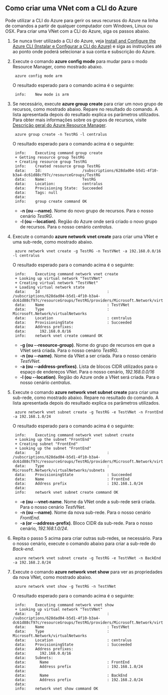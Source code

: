## <a name="how-to-create-a-vnet-using-the-azure-cli"></a>Como criar uma VNet com a CLI do Azure
Pode utilizar a CLI do Azure para gerir os seus recursos do Azure na linha de comandos a partir de qualquer computador com Windows, Linux ou OSX. Para criar uma VNet com a CLI do Azure, siga os passos abaixo.

1. Se nunca tiver utilizado a CLI do Azure, veja [Install and Configure the Azure CLI (Instalar e Configurar a CLI do Azure)](../articles/xplat-cli-install.md) e siga as instruções até ao ponto onde poderá selecionar a sua conta e subscrição do Azure.
2. Execute o comando **azure config mode** para mudar para o modo Resource Manager, como mostrado abaixo.
   
        azure config mode arm
   
    O resultado esperado para o comando acima é o seguinte:
   
        info:    New mode is arm
3. Se necessário, execute **azure group create** para criar um novo grupo de recursos, como mostrado abaixo. Repare no resultado do comando. A lista apresentada depois do resultado explica os parâmetros utilizados. Para obter mais informações sobre os grupos de recursos, visite [Descrição geral do Azure Resource Manager](../articles/azure-resource-manager/resource-group-overview.md#resource-groups).
   
        azure group create -n TestRG -l centralus
   
    O resultado esperado para o comando acima é o seguinte:
   
        info:    Executing command group create
        + Getting resource group TestRG
        + Creating resource group TestRG
        info:    Created resource group TestRG
        data:    Id:                  /subscriptions/628dad04-b5d1-4f10-b3a4-dc61d88cf97c/resourceGroups/TestRG
        data:    Name:                TestRG
        data:    Location:            centralus
        data:    Provisioning State:  Succeeded
        data:    Tags: null
        data:
        info:    group create command OK
   
   * **-n (ou --name)**. Nome do novo grupo de recursos. Para o nosso cenário *TestRG*.
   * **-l (ou --location)**. Região do Azure onde será criado o novo grupo de recursos. Para o nosso cenário *centralus*.
4. Execute o comando **azure network vnet create** para criar uma VNet e uma sub-rede, como mostrado abaixo. 
   
        azure network vnet create -g TestRG -n TestVNet -a 192.168.0.0/16 -l centralus
   
    O resultado esperado para o comando acima é o seguinte:
   
        info:    Executing command network vnet create
        + Looking up virtual network "TestVNet"
        + Creating virtual network "TestVNet"
        + Loading virtual network state
        data:    Id                              : /subscriptions/628dad04-b5d1-4f10-b3a4-dc61d88cf97c/resourceGroups/TestRG/providers/Microsoft.Network/virtualNetworks/TestVNet2
        data:    Name                            : TestVNet
        data:    Type                            : Microsoft.Network/virtualNetworks
        data:    Location                        : centralus
        data:    ProvisioningState               : Succeeded
        data:    Address prefixes:
        data:      192.168.0.0/16
        info:    network vnet create command OK
   
   * **-g (ou --resource-group)**. Nome do grupo de recursos em que a VNet será criada. Para o nosso cenário *TestRG*.
   * **-n (ou --name)**. Nome da VNet a ser criada. Para o nosso cenário *TestVNet*.
   * **-a (ou --address-prefixes)**. Lista de blocos CIDR utilizados para o espaço de endereços VNet. Para o nosso cenário, *192.168.0.0/16*
   * **-l (ou --location)**. Região do Azure onde a VNet será criada. Para o nosso cenário *centralus*.
5. Execute o comando **azure network vnet subnet create** para criar uma sub-rede, como mostrado abaixo. Repare no resultado do comando. A lista apresentada depois do resultado explica os parâmetros utilizados.
   
        azure network vnet subnet create -g TestRG -e TestVNet -n FrontEnd -a 192.168.1.0/24
   
    O resultado esperado para o comando acima é o seguinte:
   
        info:    Executing command network vnet subnet create
        + Looking up the subnet "FrontEnd"
        + Creating subnet "FrontEnd"
        + Looking up the subnet "FrontEnd"
        data:    Id                              : /subscriptions/628dad04-b5d1-4f10-b3a4-dc61d88cf97c/resourceGroups/TestRG/providers/Microsoft.Network/virtualNetworks/TestVNet/subnets/FrontEnd
        data:    Type                            : Microsoft.Network/virtualNetworks/subnets
        data:    ProvisioningState               : Succeeded
        data:    Name                            : FrontEnd
        data:    Address prefix                  : 192.168.1.0/24
        data:
        info:    network vnet subnet create command OK
   
   * **-e (ou --vnet-name**. Nome da VNet onde a sub-rede será criada. Para o nosso cenário *TestVNet*.
   * **-n (ou --name)**. Nome da nova sub-rede. Para o nosso cenário *FrontEnd*.
   * **-a (or --address-prefix)**. Bloco CIDR da sub-rede. Para o nosso cenário, *192.168.1.0/24*.
6. Repita o passo 5 acima para criar outras sub-redes, se necessário. Para o nosso cenário, execute o comando abaixo para criar a sub-rede do *Back-end*.
   
        azure network vnet subnet create -g TestRG -e TestVNet -n BackEnd -a 192.168.2.0/24
7. Execute o comando **azure network vnet show** para ver as propriedades da nova VNet, como mostrado abaixo.
   
        azure network vnet show -g TestRG -n TestVNet
   
    O resultado esperado para o comando acima é o seguinte:
   
        info:    Executing command network vnet show
        + Looking up virtual network "TestVNet"
        data:    Id                              : /subscriptions/628dad04-b5d1-4f10-b3a4-dc61d88cf97c/resourceGroups/TestRG/providers/Microsoft.Network/virtualNetworks/TestVNet
        data:    Name                            : TestVNet
        data:    Type                            : Microsoft.Network/virtualNetworks
        data:    Location                        : centralus
        data:    ProvisioningState               : Succeeded
        data:    Address prefixes:
        data:      192.168.0.0/16
        data:    Subnets:
        data:      Name                          : FrontEnd
        data:      Address prefix                : 192.168.1.0/24
        data:
        data:      Name                          : BackEnd
        data:      Address prefix                : 192.168.2.0/24
        data:
        info:    network vnet show command OK



<!--HONumber=Nov16_HO2-->


